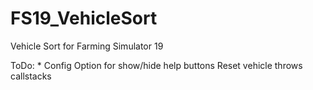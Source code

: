 # FS19_VehicleSort
Vehicle Sort for Farming Simulator 19




ToDo:
	* Config Option for show/hide help buttons
	Reset vehicle throws callstacks